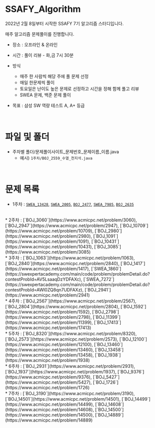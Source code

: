 # SSAFY_Algorithm

2022년 2월 8일부터 시작한 SSAFY 7기 알고리즘 스터디입니다.

매주 알고리즘 문제풀이를 진행합니다.

* 장소 : 오프라인 & 온라인
* 시간 : 풀이 리뷰 - 화,금 7시 30분
* 방식
  * 매주 한 사람씩 해당 주에 풀 문제 선정
  * 매일 한문제씩 풀이
  * 토요일은 난이도 높은 문제로 선정하고 시간을 정해 함께 풀고 리뷰
  * SWEA 문제, 백준 문제 풀이

* 목표 : 삼성 SW 역량 테스트 A, A+ 등급

<br>

# 파일 및 폴더
* 주차별 폴더/문제풀이사이트_문제번호_문제이름_이름.java
  * 예시) `1주차/BOJ_2559_수열_천지석.java`
  
  
  
<br>

# 문제 목록
* 1주차 : [`SWEA_13428`](https://swexpertacademy.com/main/code/problem/problemDetail.do?contestProbId=AX4EJPs68IkDFARe), [`SWEA_2005`](https://swexpertacademy.com/main/code/problem/problemDetail.do?contestProbId=AV5P0-h6Ak4DFAUq), [`BOJ_2477`](https://www.acmicpc.net/problem/2477), [`SWEA_7985`](https://swexpertacademy.com/main/code/problem/problemDetail.do?contestProbId=AWu1JmN6Js4DFASy), [`BOJ_2635`](https://www.acmicpc.net/problem/2635)
<br>
* 2주차 : [`BOJ_3060`](https://www.acmicpc.net/problem/3060), [`BOJ_2947`](https://www.acmicpc.net/problem/2947), [`BOJ_10709`](https://www.acmicpc.net/problem/10709), [`BOJ_2980`](https://www.acmicpc.net/problem/2980), [`BOJ_1091`](https://www.acmicpc.net/problem/1091), [`BOJ_10431`](https://www.acmicpc.net/problem/10431), [`BOJ_3085`](https://www.acmicpc.net/problem/3085)
<br>
* 3주차 : [`BOJ_1063`](https://www.acmicpc.net/problem/1063), [`BOJ_2840`](https://www.acmicpc.net/problem/2840), [`BOJ_1417`](https://www.acmicpc.net/problem/1417), [`SWEA_1860`](https://swexpertacademy.com/main/code/problem/problemDetail.do?contestProbId=AV5LsaaqDzYDFAXc), [`SWEA_7272`](https://swexpertacademy.com/main/code/problem/problemDetail.do?contestProbId=AWl0ZQ8qn7UDFAXz), [`BOJ_2941`](https://www.acmicpc.net/problem/2941)
<br>
* 4주차 : [`BOJ_2567`](https://www.acmicpc.net/problem/2567), [`BOJ_2804`](https://www.acmicpc.net/problem/2804), [`BOJ_1592`](https://www.acmicpc.net/problem/1592), [`BOJ_2798`](https://www.acmicpc.net/problem/2798), [`BOJ_11399`](https://www.acmicpc.net/problem/11399), [`BOJ_17413`](https://www.acmicpc.net/problem/17413)
<br>
* 5주차 : [`BOJ_8320`](https://www.acmicpc.net/problem/8320), [`BOJ_2573`](https://www.acmicpc.net/problem/2573), [`BOJ_12100`](https://www.acmicpc.net/problem/12100), [`BOJ_13460`](https://www.acmicpc.net/problem/13460), [`BOJ_13458`](https://www.acmicpc.net/problem/13458), [`BOJ_1938`](https://www.acmicpc.net/problem/1938)
<br>
* 6주차 : [`BOJ_2931`](https://www.acmicpc.net/problem/2931), [`BOJ_1937`](https://www.acmicpc.net/problem/1937), [`BOJ_9376`](https://www.acmicpc.net/problem/9376), [`BOJ_5427`](https://www.acmicpc.net/problem/5427), [`BOJ_1726`](https://www.acmicpc.net/problem/1726)
<br>
* 7주차 : [`BOJ_3190`](https://www.acmicpc.net/problem/3190), [`BOJ_14501`](https://www.acmicpc.net/problem/14501), [`BOJ_14499`](https://www.acmicpc.net/problem/14499), [`BOJ_14608`](https://www.acmicpc.net/problem/14608), [`BOJ_14500`](https://www.acmicpc.net/problem/14500), [`BOJ_14889`](https://www.acmicpc.net/problem/14889)
